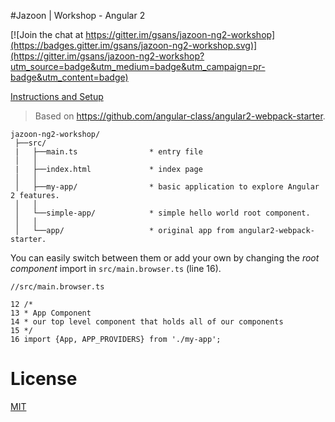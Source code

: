 #Jazoon | Workshop - Angular 2

[![Join the chat at https://gitter.im/gsans/jazoon-ng2-workshop](https://badges.gitter.im/gsans/jazoon-ng2-workshop.svg)](https://gitter.im/gsans/jazoon-ng2-workshop?utm_source=badge&utm_medium=badge&utm_campaign=pr-badge&utm_content=badge)

[Instructions and Setup](http://bit.ly/jazoon-workshop-doc)

> Based on https://github.com/angular-class/angular2-webpack-starter.

```
jazoon-ng2-workshop/
 ├──src/                       
 |   ├──main.ts                * entry file
 │   │
 |   ├──index.html             * index page
 │   │
 │   ├──my-app/                * basic application to explore Angular 2 features.
 │   │
 │   └──simple-app/            * simple hello world root component.
 │   │
 │   └──app/                   * original app from angular2-webpack-starter.
```

You can easily switch between them or add your own by changing the *root component* import in `src/main.browser.ts` (line 16). 

```
//src/main.browser.ts

12 /*
13 * App Component
14 * our top level component that holds all of our components
15 */
16 import {App, APP_PROVIDERS} from './my-app';
```

# License
 [MIT](/LICENSE)
